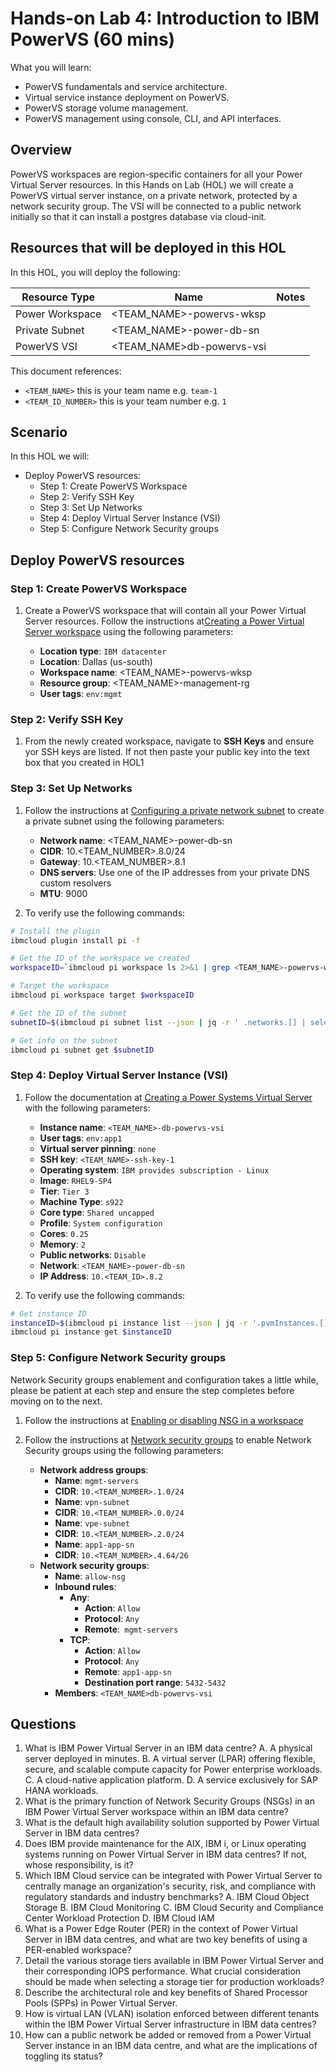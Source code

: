 # Hands-on Lab 4: Introduction to IBM PowerVS (60 mins)

What you will learn:

* PowerVS fundamentals and service architecture.
* Virtual service instance deployment on PowerVS.
* PowerVS storage volume management.
* PowerVS management using console, CLI, and API interfaces.

## Overview

PowerVS workspaces are region-specific containers for all your Power Virtual Server resources. In this Hands on Lab (HOL) we will create a PowerVS virtual server instance, on a private network, protected by a network security group. The VSI will be connected to a public network initially so that it can install a postgres database via cloud-init.

## Resources that will be deployed in this HOL

In this HOL, you will deploy the following:

Resource Type | Name | Notes
---------|----------|---------
Power Workspace | <TEAM_NAME>-powervs-wksp
Private Subnet | <TEAM_NAME>-power-db-sn
PowerVS VSI | <TEAM_NAME>db-powervs-vsi

This document references:

- `<TEAM_NAME>` this is your team name e.g. `team-1`
- `<TEAM_ID_NUMBER>` this is your team number e.g. `1`

## Scenario

In this HOL we will:

* Deploy PowerVS resources:
    * Step 1: Create PowerVS Workspace
    * Step 2: Verify SSH Key
    * Step 3: Set Up Networks
    * Step 4: Deploy Virtual Server Instance (VSI)
    * Step 5: Configure Network Security groups

## Deploy PowerVS resources

### Step 1: Create PowerVS Workspace

1. Create a PowerVS workspace that will contain all your Power Virtual Server resources. Follow the instructions at[Creating a Power Virtual Server workspace](https://cloud.ibm.com/docs/power-iaas?topic=power-iaas-creating-power-virtual-server#creating-service) using the following parameters:

   - **Location type**: `IBM datacenter`
   - **Location**: Dallas (us-south)
   - **Workspace name**: <TEAM_NAME>-powervs-wksp
   - **Resource group**: <TEAM_NAME>-management-rg
   - **User tags**: `env:mgmt`

### Step 2: Verify SSH Key

1. From the newly created workspace, navigate to **SSH Keys** and ensure yor SSH keys are listed. If not then paste your public key into the text box that you created in HOL1

### Step 3: Set Up Networks

1. Follow the instructions at [Configuring a private network subnet](https://cloud.ibm.com/docs/power-iaas?topic=power-iaas-configuring-subnet) to create a private subnet using the following parameters:
   
   - **Network name**: <TEAM_NAME>-power-db-sn
   - **CIDR**: 10.<TEAM_NUMBER>.8.0/24
   - **Gateway**: 10.<TEAM_NUMBER>.8.1
   - **DNS servers**: Use one of the IP addresses from your private DNS custom resolvers
   - **MTU**: 9000

2. To verify use the following commands:

```bash
# Install the plugin
ibmcloud plugin install pi -f

# Get the ID of the workspace we created
workspaceID=`ibmcloud pi workspace ls 2>&1 | grep <TEAM_NAME>-powervs-wksp | awk '{print $NF}'`

# Target the workspace
ibmcloud pi workspace target $workspaceID

# Get the ID of the subnet
subnetID=$(ibmcloud pi subnet list --json | jq -r ' .networks.[] | select(.name=="<TEAM_Name>-power-db-sn") | .networkID')

# Get info on the subnet
ibmcloud pi subnet get $subnetID
```

### Step 4: Deploy Virtual Server Instance (VSI)

1. Follow the documentation at [Creating a Power Systems Virtual Server](https://cloud.ibm.com/docs/power-iaas?topic=power-iaas-creating-power-virtual-server) with the following parameters: 

   - **Instance name**: `<TEAM_NAME>-db-powervs-vsi`
   - **User tags**: `env:app1`
   - **Virtual server pinning**: `none`
   - **SSH key**: `<TEAM_NAME>-ssh-key-1`
   - **Operating system**: `IBM provides subscription - Linux`
   - **Image**: `RHEL9-SP4`
   - **Tier**: `Tier 3`
   - **Machine Type**: `s922`
   - **Core type**: `Shared uncapped`
   - **Profile**: `System configuration`
   - **Cores**: `0.25`
   - **Memory**: `2`
   - **Public networks**: `Disable`
   - **Network**: `<TEAM_NAME>-power-db-sn`
   - **IP Address**: `10.<TEAM_ID>.8.2`

2. To verify use the following commands:
 
```bash
# Get instance ID
instanceID=$(ibmcloud pi instance list --json | jq -r '.pvmInstances.[] | select(.name=="<TEAM_NAME>-db-powervs-vsi") | .id')
ibmcloud pi instance get $instanceID
```

### Step 5: Configure Network Security groups

Network Security groups enablement and configuration takes a little while, please be patient at each step and ensure the step completes before moving on to the next.

1. Follow the instructions at [Enabling or disabling NSG in a workspace](https://cloud.ibm.com/docs/power-iaas?topic=power-iaas-nsg#enable-disable-nsg)
2. Follow the instructions at [Network security groups](https://cloud.ibm.com/docs/power-iaas?topic=power-iaas-nsg) to enable Network Security groups using the following parameters:

    - **Network address groups**:
      - **Name**: `mgmt-servers`
      - **CIDR**: `10.<TEAM_NUMBER>.1.0/24`
      - **Name**: `vpn-subnet`
      - **CIDR**: `10.<TEAM_NUMBER>.0.0/24`
      - **Name**: `vpe-subnet`
      - **CIDR**: `10.<TEAM_NUMBER>.2.0/24`
      - **Name**: `app1-app-sn`
      - **CIDR**: `10.<TEAM_NUMBER>.4.64/26`
    - **Network security groups**:
      - **Name**: `allow-nsg` 
      - **Inbound rules**:
        - **Any**:
          - **Action**: `Allow`
          - **Protocol**: `Any`
          - **Remote**:` mgmt-servers`
        - **TCP**:
          - **Action**: `Allow`
          - **Protocol**: `Any`
          - **Remote**: `app1-app-sn`
          - **Destination port range**: `5432-5432`
      - **Members**: `<TEAM_NAME>db-powervs-vsi`

## Questions

1. What is IBM Power Virtual Server in an IBM data centre?
   A. A physical server deployed in minutes.
   B. A virtual server (LPAR) offering flexible, secure, and scalable compute capacity for Power enterprise workloads.
   C. A cloud-native application platform.
   D. A service exclusively for SAP HANA workloads.
2. What is the primary function of Network Security Groups (NSGs) in an IBM Power Virtual Server workspace within an IBM data centre?
3. What is the default high availability solution supported by Power Virtual Server in IBM data centres?
4. Does IBM provide maintenance for the AIX, IBM i, or Linux operating systems running on Power Virtual Server in IBM data centres? If not, whose responsibility, is it?
5. Which IBM Cloud service can be integrated with Power Virtual Server to centrally manage an organization's security, risk, and compliance with regulatory standards and industry benchmarks?
    A. IBM Cloud Object Storage
    B. IBM Cloud Monitoring
    C. IBM Cloud Security and Compliance Center Workload Protection
    D. IBM Cloud IAM
6. What is a Power Edge Router (PER) in the context of Power Virtual Server in IBM data centres, and what are two key benefits of using a PER-enabled workspace?
7. Detail the various storage tiers available in IBM Power Virtual Server and their corresponding IOPS performance. What crucial consideration should be made when selecting a storage tier for production workloads?
8. Describe the architectural role and key benefits of Shared Processor Pools (SPPs) in Power Virtual Server.
9. How is virtual LAN (VLAN) isolation enforced between different tenants within the IBM Power Virtual Server infrastructure in IBM data centres?
10. How can a public network be added or removed from a Power Virtual Server instance in an IBM data centre, and what are the implications of toggling its status?
